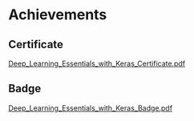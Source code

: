 

# Achievements
## Certificate
[Deep_Learning_Essentials_with_Keras_Certificate.pdf](https://prod-files-secure.s3.us-west-2.amazonaws.com/03e82b26-cccb-4906-bb56-adabcbdc0655/f5cf1405-8a02-49a4-beb6-3d50b033ba6e/Deep_Learning_Essentials_with_Keras_Certificate.pdf?X-Amz-Algorithm=AWS4-HMAC-SHA256&X-Amz-Content-Sha256=UNSIGNED-PAYLOAD&X-Amz-Credential=ASIAZI2LB466QXEZCYXF%2F20250131%2Fus-west-2%2Fs3%2Faws4_request&X-Amz-Date=20250131T122813Z&X-Amz-Expires=3600&X-Amz-Security-Token=IQoJb3JpZ2luX2VjELT%2F%2F%2F%2F%2F%2F%2F%2F%2F%2FwEaCXVzLXdlc3QtMiJHMEUCIF9Op6nSXw2s6tYHXQWPcgGTLlk2ctam%2BLVrO3TXRKbMAiEAktJ9QPXe%2BoIhKnl1fOuM63R4g3B8gQFnlU%2BHY%2BvYtUgqiAQIvf%2F%2F%2F%2F%2F%2F%2F%2F%2F%2FARAAGgw2Mzc0MjMxODM4MDUiDIxY6pBZvmWg5Afo9ircA7bwYxZIzgxFDrxJIVAk6Ez17z99C5rbLNQIEU4qhExvrd%2BlZSXsF8JAEbZP2HPucD8NiNf4HU5l8iKX%2FjiOVRrc%2BYrb54WaPbsQ5M34lxJNSX8HhOcdpFVSYAU013764bGc6sLMTzh5Vop2GRBBCI9lgWwBfid6EgTHLSaYluJhpmiJ7X2HL6f%2FY4AGITtKoBa92%2FJJiaEB6%2B4jQAW6Xj0L%2BPDOo1l5dn2sY9PoMJsu1yCufhlggU9idfs2OGFYS%2BoUgVNwdarreEAtO2V0XeiakBgHGWADAdAAP7jEYgpZvz%2BTMWxRSYJ7h%2F5%2Bajqx4kXr%2BUuvH1gwkXofNXv3HP3tJFbgOXG8w3SzqNT3NEFoWThecVEdWXHg55F6boj8jtjv6j0KYAn2NtSAIlraq4Du2UVM%2Buq2AMpWIqeuQs%2FYE9%2FvCv7IPHwOKi1S%2BRiXbtRl8r7oD0CFeDysy7qRWB5nogTrrkGk2iz2llBdwYGIyTBvWgVm9sbyvGa7YvaqZnGYRHWaiy1y1H%2FQVpaSldXS1XeX9K%2BwEGRemPXS8TmR4F%2BqcBeZCEx47HbodJIA6UhtdteLQS6x5m8uoKwp%2Fcf8MEYSk5P98UMyucGeh3VUW0VN05xkGhp5UEbDMOzz8rwGOqUBw8GrVR36Hl9iiBtN0JESmLm%2F%2BEVMX%2F2T%2FJLoyDOPCm%2BVwAWj5fokZqdUO8d%2FhFc0lVPVoNoVAneMVIwcR%2FdxJTiiGYAhqDvqgrQRvNMYQH85So%2F2cJoNYdAKlaHQWGe76dYwp7uynoEuXZmkI9nn0QHjZYWK5GyKTWhIANgP%2FdxxlkL9GgMomcAD3V6vZ7kjYGmHqA2UGtlsBXfy49tPsS9T5o6E&X-Amz-Signature=3c5ae2c358926f77ad0ae6673d04207cf11c510029d6526caa08ab348a9c4827&X-Amz-SignedHeaders=host&x-id=GetObject)
## Badge
[Deep_Learning_Essentials_with_Keras_Badge.pdf](https://prod-files-secure.s3.us-west-2.amazonaws.com/03e82b26-cccb-4906-bb56-adabcbdc0655/5c209097-6d96-477f-a031-edc11aa6225f/Deep_Learning_Essentials_with_Keras_Badge.pdf?X-Amz-Algorithm=AWS4-HMAC-SHA256&X-Amz-Content-Sha256=UNSIGNED-PAYLOAD&X-Amz-Credential=ASIAZI2LB466QXEZCYXF%2F20250131%2Fus-west-2%2Fs3%2Faws4_request&X-Amz-Date=20250131T122813Z&X-Amz-Expires=3600&X-Amz-Security-Token=IQoJb3JpZ2luX2VjELT%2F%2F%2F%2F%2F%2F%2F%2F%2F%2FwEaCXVzLXdlc3QtMiJHMEUCIF9Op6nSXw2s6tYHXQWPcgGTLlk2ctam%2BLVrO3TXRKbMAiEAktJ9QPXe%2BoIhKnl1fOuM63R4g3B8gQFnlU%2BHY%2BvYtUgqiAQIvf%2F%2F%2F%2F%2F%2F%2F%2F%2F%2FARAAGgw2Mzc0MjMxODM4MDUiDIxY6pBZvmWg5Afo9ircA7bwYxZIzgxFDrxJIVAk6Ez17z99C5rbLNQIEU4qhExvrd%2BlZSXsF8JAEbZP2HPucD8NiNf4HU5l8iKX%2FjiOVRrc%2BYrb54WaPbsQ5M34lxJNSX8HhOcdpFVSYAU013764bGc6sLMTzh5Vop2GRBBCI9lgWwBfid6EgTHLSaYluJhpmiJ7X2HL6f%2FY4AGITtKoBa92%2FJJiaEB6%2B4jQAW6Xj0L%2BPDOo1l5dn2sY9PoMJsu1yCufhlggU9idfs2OGFYS%2BoUgVNwdarreEAtO2V0XeiakBgHGWADAdAAP7jEYgpZvz%2BTMWxRSYJ7h%2F5%2Bajqx4kXr%2BUuvH1gwkXofNXv3HP3tJFbgOXG8w3SzqNT3NEFoWThecVEdWXHg55F6boj8jtjv6j0KYAn2NtSAIlraq4Du2UVM%2Buq2AMpWIqeuQs%2FYE9%2FvCv7IPHwOKi1S%2BRiXbtRl8r7oD0CFeDysy7qRWB5nogTrrkGk2iz2llBdwYGIyTBvWgVm9sbyvGa7YvaqZnGYRHWaiy1y1H%2FQVpaSldXS1XeX9K%2BwEGRemPXS8TmR4F%2BqcBeZCEx47HbodJIA6UhtdteLQS6x5m8uoKwp%2Fcf8MEYSk5P98UMyucGeh3VUW0VN05xkGhp5UEbDMOzz8rwGOqUBw8GrVR36Hl9iiBtN0JESmLm%2F%2BEVMX%2F2T%2FJLoyDOPCm%2BVwAWj5fokZqdUO8d%2FhFc0lVPVoNoVAneMVIwcR%2FdxJTiiGYAhqDvqgrQRvNMYQH85So%2F2cJoNYdAKlaHQWGe76dYwp7uynoEuXZmkI9nn0QHjZYWK5GyKTWhIANgP%2FdxxlkL9GgMomcAD3V6vZ7kjYGmHqA2UGtlsBXfy49tPsS9T5o6E&X-Amz-Signature=25c748a272c25d7aa2cd1cc647524a425c3e3c2e473c15c69f3eb353ec243e6b&X-Amz-SignedHeaders=host&x-id=GetObject)
